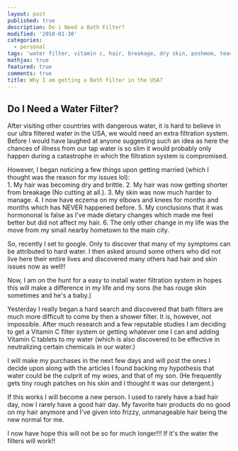 ```yaml
---
layout: post
published: true
description: Do i Need a Bath Filter?
modified: '2018-01-30'
categories:
  - personal
tags: 'water filter, vitamin c, hair, breakage, dry skin, poshmom, teacher, at home'
mathjax: true
featured: true
comments: true
title: Why I am getting a Bath Filter in the USA?
---
```

## Do I Need a Water Filter?

After visiting other countries with dangerous water, it is hard to believe in our ultra filtered water in the USA, we would need an extra filtration system.  Before I would have laughed at anyone suggesting such an idea as here the chances of illness from our tap water is so slim it would probably only happen during a catastrophe in which the filtration system is compromised.  

However, I began noticing a few things upon getting married (which I thought was the reason for my issues lol):  
		1. My hair was becoming dry and brittle.
    2. My hair was now getting shorter from breakage (No cutting at all.).
    3. My skin was now much harder to manage.
    4. I now have eczema on my elbows and knees for months and months which has NEVER happened before.
    5. My conclusions that it was hormononal is false as I've made dietary changes which made me feel better but did not affect my hair.
    6.  The only other change in my life was the move from my small nearby hometown to the main city.
        
So, recently I set to google.  Only to discover that many of my symptoms can be attributed to hard water.  I then asked around some others who did not live here their entire lives and discovered many others had hair and skin issues now as well!!

Now, I am on the hunt for a easy to install water filtration system in hopes this will make a difference in my life and my sons (he has rouge skin sometimes and he's a baby.)

Yesterday I really began a hard search and discovered that bath filters are much more difficult to come by then a shower filter.  It is, however, not impossible.  After much research and a few reputable studies I am deciding to get a Vitamin C filter system or getting whatever one I can and adding Vitamin C tablets to my water (which is also discovered to be effective in neutralizing certain chemicals in our water.)

I will make my purchases in the next few days and will post the ones I decide upon along with the articles I found backing my hypothesis that water could be the culprit of my woes, and that of my son.  (He frequently gets tiny rough patches on his skin and I thought it was our detergent.)

If this works I will become a new person.  I used to rarely have a bad hair day, now I rarely have a good hair day.  My favorite hair products do no good on my hair anymore and I've given into frizzy, unmanageable hair being the new normal for me.

I now have hope this will not be so for much longer!!!  If it's the water the filters will work!!

